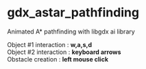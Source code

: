 # gdx_astar_pathfinding
Animated A* pathfinding with libgdx ai library

Object #1  interaction : <b>w,a,s,d</b></br>
Object #2  interaction : <b>keyboard arrows</b><br/>
Obstacle creation : <b>left mouse click</b>
